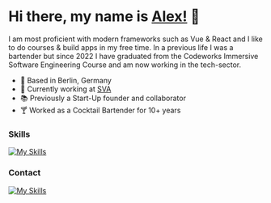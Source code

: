 #  Hi there, my name is [Alex!](https://www.linkedin.com/in/alexander-scharpf-609136241) 👋

I am most proficient with modern frameworks such as Vue & React and I like to  do courses & build apps in my free time. In a previous life I was a bartender but since 2022 I have graduated from the Codeworks Immersive Software Engineering Course and am now working in the tech-sector.

* 📍 Based in Berlin, Germany
* 🦾 Currently working at [SVA](https://www.sva.de/de)
* 📚 Previously a Start-Up founder and collaborator
* 🍸 Worked as a Cocktail Bartender for 10+ years

### Skills

[![My Skills](https://skillicons.dev/icons?i=js,ts,nodejs,html,css,vue,react,angular,git,github,express,mongodb,postgres,sequelize,jest,aws,bash,docker,figma,heroku,jquery,kubernetes,visualstudio)](https://www.linkedin.com/in/alexander-scharpf-609136241)

### Contact

[![My Skills](https://skillicons.dev/icons?i=linkedin)](https://www.linkedin.com/in/alexander-scharpf-609136241)


